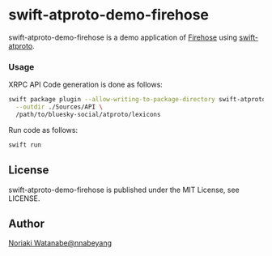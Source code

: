 # swift-atproto-demo-firehose

swift-atproto-demo-firehose is a demo application of [Firehose](https://docs.bsky.app/docs/advanced-guides/firehose) using [swift-atproto](https://github.com/nnabeyang/swift-atproto).

### Usage

XRPC API Code generation is done as follows:
```bash
swift package plugin --allow-writing-to-package-directory swift-atproto \
  --outdir ./Sources/API \
  /path/to/bluesky-social/atproto/lexicons
```
Run code as follows:
```bash
swift run
```

## License

swift-atproto-demo-firehose is published under the MIT License, see LICENSE.

## Author
[Noriaki Watanabe@nnabeyang](https://bsky.app/profile/did:plc:bnh3bvyqr3vzxyvjdnrrusbr)
